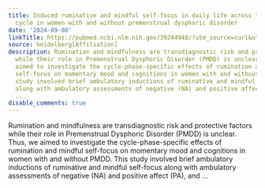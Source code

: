 ```yaml
---
title: Induced ruminative and mindful self-focus in daily life across the menstrual
  cycle in women with and without premenstrual dysphoric disorder
date: '2024-09-08'
linkTitle: https://pubmed.ncbi.nlm.nih.gov/39244948/?utm_source=curl&utm_medium=rss&utm_campaign=pubmed-2&utm_content=1FakS-2QOkCT8HsMOQP1bCRQ4YzyumYOmxmF0moLsQ3dFB1E9V&fc=20220326224207&ff=20240909184358&v=2.18.0.post9+e462414
source: heidelberg[Affiliation]
description: Rumination and mindfulness are transdiagnostic risk and protective factors
  while their role in Premenstrual Dysphoric Disorder (PMDD) is unclear. Thus, we
  aimed to investigate the cycle-phase-specific effects of rumination and mindful
  self-focus on momentary mood and cognitions in women with and without PMDD. This
  study involved brief ambulatory inductions of ruminative and mindful self-focus
  along with ambulatory assessments of negative (NA) and positive affect (PA), and
  ...
disable_comments: true
---
```

Rumination and mindfulness are transdiagnostic risk and protective factors while their role in Premenstrual Dysphoric Disorder (PMDD) is unclear. Thus, we aimed to investigate the cycle-phase-specific effects of rumination and mindful self-focus on momentary mood and cognitions in women with and without PMDD. This study involved brief ambulatory inductions of ruminative and mindful self-focus along with ambulatory assessments of negative (NA) and positive affect (PA), and ...